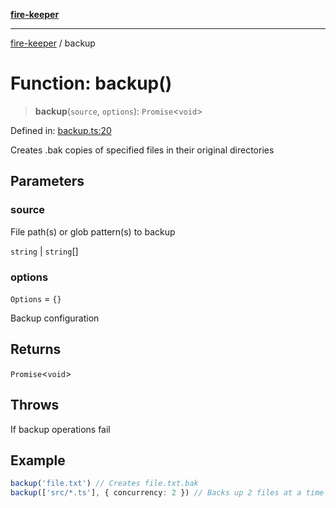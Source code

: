 [**fire-keeper**](../README.md)

***

[fire-keeper](../README.md) / backup

# Function: backup()

> **backup**(`source`, `options`): `Promise`\<`void`\>

Defined in: [backup.ts:20](https://github.com/phonowell/fire-keeper/blob/main/src/backup.ts#L20)

Creates .bak copies of specified files in their original directories

## Parameters

### source

File path(s) or glob pattern(s) to backup

`string` | `string`[]

### options

`Options` = `{}`

Backup configuration

## Returns

`Promise`\<`void`\>

## Throws

If backup operations fail

## Example

```ts
backup('file.txt') // Creates file.txt.bak
backup(['src/*.ts'], { concurrency: 2 }) // Backs up 2 files at a time
```
